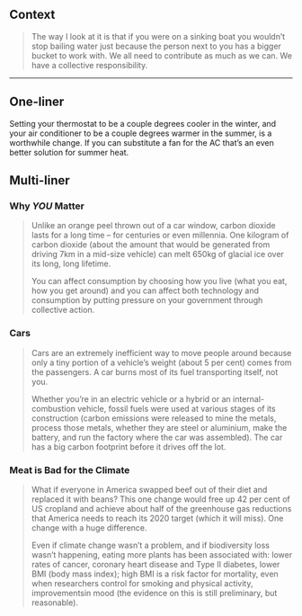 
## Context

> The way I look at it is that if you were on a sinking boat you wouldn’t stop bailing
water just because the person next to you has a bigger bucket to work with. We all need to contribute as much as we can. We have a collective responsibility.

-----

## One-liner

Setting your thermostat to be a couple degrees cooler in the winter, and your air conditioner to be a couple degrees warmer in the summer, is a worthwhile change. If you can substitute a fan for the AC that’s an even better solution for summer heat.

## Multi-liner

### Why *YOU* Matter

> Unlike an orange peel thrown out of a car window, carbon dioxide lasts for a long time – for centuries or even millennia. One kilogram of carbon dioxide (about the amount that would be generated from driving 7km in a mid-size vehicle) can melt 650kg of glacial ice over its long, long lifetime.
>
> You can affect consumption by choosing how you live (what you eat, how you get around) and you can affect both technology and consumption by putting pressure on your government through collective action.

### Cars

> Cars are an extremely inefficient way to move people around because only a tiny portion of a vehicle’s weight (about 5 per cent) comes from the passengers. A car burns most of its fuel transporting itself, not you.
>
> Whether you’re in an electric vehicle or a hybrid or an internal-combustion vehicle, fossil fuels were used at various stages of its construction (carbon emissions were released to mine the metals, process those metals, whether they are steel or aluminium, make the battery, and run the factory where the car was assembled). The car has a big carbon footprint before it drives off the lot.

### Meat is Bad for the Climate

> What if everyone in America swapped beef out of their diet and replaced it with beans? This one change would free up 42 per cent of US cropland and achieve about half of the greenhouse gas reductions that America needs to reach its 2020 target (which it will miss). One change with a huge difference.
>
> Even if climate change wasn’t a problem, and if biodiversity loss wasn’t happening, eating more plants has been associated with: lower rates of cancer, coronary heart disease and Type II diabetes, lower BMI (body mass index); high BMI is a risk factor for mortality, even when researchers control for smoking and physical activity, improvementsin mood (the evidence on this is still preliminary, but reasonable).
